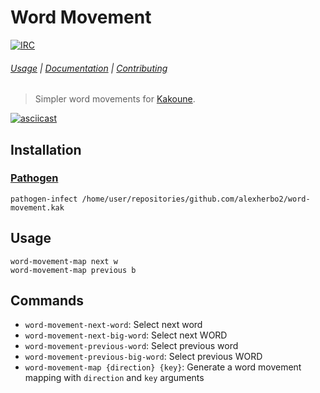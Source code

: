 # Word Movement

[![IRC][IRC Badge]][IRC]

###### [Usage](#usage) | [Documentation](#commands) | [Contributing](CONTRIBUTING)

> Simpler word movements for [Kakoune].

[![asciicast](https://asciinema.org/a/236149.svg)](https://asciinema.org/a/236149)

## Installation

### [Pathogen]

``` kak
pathogen-infect /home/user/repositories/github.com/alexherbo2/word-movement.kak
```

## Usage

``` kak
word-movement-map next w
word-movement-map previous b
```

## Commands

- `word-movement-next-word`: Select next word
- `word-movement-next-big-word`: Select next WORD
- `word-movement-previous-word`: Select previous word
- `word-movement-previous-big-word`: Select previous WORD
- `word-movement-map {direction} {key}`: Generate a word movement mapping with `direction` and `key` arguments

[Kakoune]: https://kakoune.org
[IRC]: https://webchat.freenode.net?channels=kakoune
[IRC Badge]: https://img.shields.io/badge/IRC-%23kakoune-blue.svg
[Pathogen]: https://github.com/alexherbo2/pathogen.kak
